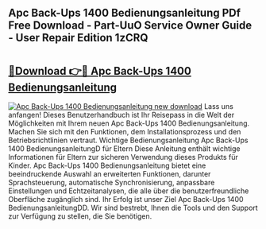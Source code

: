 ## Apc Back-Ups 1400 Bedienungsanleitung PDf Free Download - Part-UuO Service Owner Guide - User Repair Edition 1zCRQ

# <h2><a href="http://df3f1ni.blite.top/?on=Apc+Back-Ups+1400+Bedienungsanleitung">🔗Download 👉🔴 Apc Back-Ups 1400 Bedienungsanleitung</a></h2>

[![Apc Back-Ups 1400 Bedienungsanleitung new download](https://i.imgur.com/lujVjoI.png)](http://df3f1ni.blite.top/?on=Apc+Back-Ups+1400+Bedienungsanleitung)
Lass uns anfangen! Dieses Benutzerhandbuch ist Ihr Reisepass in die Welt der Möglichkeiten mit Ihrem neuen Apc Back-Ups 1400 Bedienungsanleitung. Machen Sie sich mit den Funktionen, dem Installationsprozess und den Betriebsrichtlinien vertraut. Wichtige Bedienungsanleitung Apc Back-Ups 1400 BedienungsanleitungD für Eltern Diese Anleitung enthält wichtige Informationen für Eltern zur sicheren Verwendung dieses Produkts für Kinder. Apc Back-Ups 1400 Bedienungsanleitung bietet eine beeindruckende Auswahl an erweiterten Funktionen, darunter Sprachsteuerung, automatische Synchronisierung, anpassbare Einstellungen und Echtzeitanalysen, die alle über die benutzerfreundliche Oberfläche zugänglich sind. Ihr Erfolg ist unser Ziel Apc Back-Ups 1400 BedienungsanleitungDD. Wir sind bestrebt, Ihnen die Tools und den Support zur Verfügung zu stellen, die Sie benötigen.
